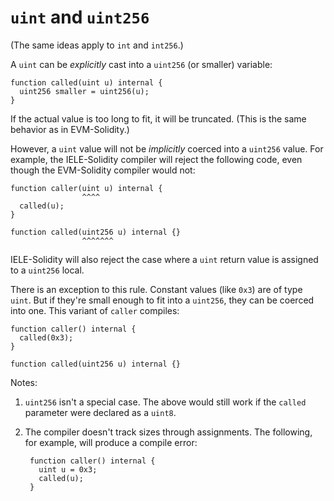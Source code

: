 # `uint` and `uint256`

(The same ideas apply to `int` and `int256`.)

A `uint` can be *explicitly* cast into a `uint256` (or smaller)
variable:
    
    function called(uint u) internal {
      uint256 smaller = uint256(u);
    }
    

If the actual value is too long to fit, it will be truncated.
(This is the same behavior as in EVM-Solidity.)

However, a `uint` value will not be *implicitly* coerced into a
`uint256` value. For example, the IELE-Solidity compiler will reject
the following code, even though the EVM-Solidity compiler would not:


    function caller(uint u) internal {
                    ^^^^
      called(u);
    }
    
    function called(uint256 u) internal {}
                    ^^^^^^^
    
IELE-Solidity will also reject the case where a `uint` return value is
assigned to a `uint256` local.

There is an exception to this rule. Constant values (like `0x3`) are
of type `uint`. But if they're small enough to fit into a `uint256`,
they can be coerced into one. This variant of `caller` compiles:

    
    function caller() internal {
      called(0x3);
    }
    
    function called(uint256 u) internal {}
    
Notes: 

1. `uint256` isn't a special case. The above would still work if the
   `called` parameter were declared as a `uint8`.

2. The compiler doesn't track sizes through assignments. The
   following, for example, will produce a compile error:

        function caller() internal {
          uint u = 0x3;
          called(u);
        }


